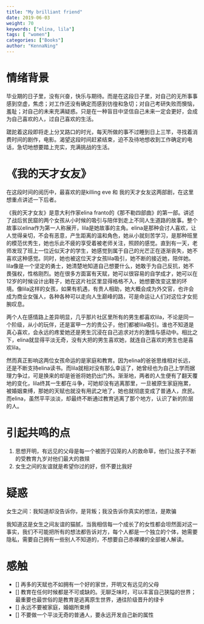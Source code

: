 ```yaml
---
title: "My brilliant friend"
date: 2019-06-03
weight: 70
keywords: ["elina, lila"]
tags: [ "women"]
categories: ["Books"]
author: "KennaNing"
---
```


# 情绪背景

毕业期的日子里，没有兴奋，快乐与期待。而是在这段日子里，对自己的无所事事感到空虚，焦虑；对工作还没有确定而感到彷徨和急切；对自己考研失败而懊恼，羞耻；对自己的未来充满疑惑。只是在一种盲目中坚信自己未来一定会更好，会成为自己喜欢的人，过自己喜欢的生活。

蹉跎着这段即将走上分叉路口的时光，每天所做的事不过睡到日上三竿，寻找着消费时间的剧作，电影。渴望这段时间赶紧结束，迫不及待地想收到工作确定的电话，急切地想要踏上充实，充满挑战的生活。

# 《我的天才女友》

在这段时间的阅历中，最喜欢的是killing eve 和 我的天才女友这两部剧，在这里想重点讲述一下后者。

《我的天才女友》是意大利作家elina franto的《那不勒四部曲》的第一部。讲述了战后贫民窟的两个女孩从小时候的吸引与陪伴到走上不同人生道路的故事。整个故事以elina作为第一人称展开，lila是她故事的主角。elina是那种会讨人喜欢，让人觉得亲切，不会有恶意，产生距离的温和角色，她从小就刻苦学习，是那种班里的模范优秀生，她也乐此不疲的享受着被老师关注，照顾的感觉。直到有一天，老师发现了班上一位近似天才的学生，她感觉到属于自己的光芒正在逐渐丧失，她不喜欢这种感觉。同时，她也被这位天才女孩lila吸引，她不断的接近她，陪伴她。lila像是一个坚定的勇士，她清楚地知道自己想要什么，她敢于为自己反抗，她不畏强权，性格刚烈。她在很多方面富有天赋，她可以很容易的自学成才，她可以在12岁的时候设计出鞋子，她在这片社区里显得格格不入，她想要改变这里的环境。像lila这样的女孩，如果有机遇，有贵人相助，她大概会成为外交官，也许会成为商业女强人，各种各种可以走向人生巅峰的路，可是命运让人们对这位才女扼腕叹息。

两个人在感情路上差异明显，几乎那片社区里所有的男生都喜欢lila，不论是同一个阶级，从小的玩伴，还是富甲一方的贵公子，他们都被lila吸引。谁也不知道是真心喜欢，会永远的疼爱她还是男生沉浸在自己追求对方的激情与感动中。相比之下，elina就显得平淡无奇，没有大把的男生喜欢她，就连自己喜欢的男生也是喜欢lila。

然而真正影响这两位女孩命运的是家庭和教育。因为elina的爸爸思维相对长远，还是不断支持elina读书。而lila就相对没有那么幸运了，她曾经也为自己上学而据理力争过，可是换来的却是爸爸将她扔出门外。渐渐地，两者的人生便有了翻天覆地的变化，lila终其一生都在斗争，可她却没有逃离那里，一旦被原生家庭拖累，被婚姻束缚，那她的天赋也就没有用武之地了，她也就彻底变成了普通人，庶民。而elina，虽然平平淡淡，却最终不断通过教育逃离了那个地方，认识了新的阶层的人。

# 引起共鸣的点

1. 思想开明，有远见的父母是每一个被困于囚笼的人的救命草，他们让孩子不断的受教育九岁对他们最大的救赎
2. 女生之间的友谊就是希望你过的好，但不要比我好

# 疑惑

女生之间：我知道却没告诉你，是背叛；我没告诉你真实的想法，是欺骗

我知道这是女生之间友谊的猫腻，当我相信每一个成长了的女性都会坦然面对这一事实，我们不可能把所有的想法都告诉对方，每个人都是一个独立的个体，她需要隐私，需要自己拥有一些别人不知道的，不想要自己赤裸裸的全部被人解读。

# 感触

- [] 再多的天赋也不如拥有一个好的家世，开明又有远见的父母
- [] 教育在任何时候都是不可或缺的。无聊乏味时，可以丰富自己狭隘的世界；最重要也最世俗的是教育是逃离原生世界，通往阶级晋升的绿卡
- [] 永远不要被家庭，婚姻所束缚
- [] 不要做一个平淡无奇的普通人，要永远开发自己新的属性